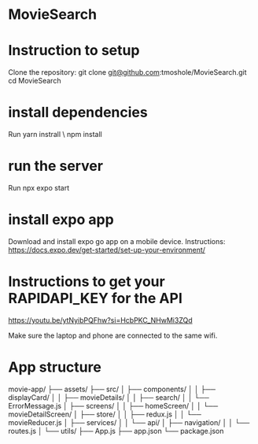 # MovieSearch

# Instruction to setup

Clone the repository:
git clone git@github.com:tmoshole/MovieSearch.git
cd MovieSearch

# install dependencies
Run yarn instrall \ npm install  

# run the server
Run npx expo start

# install expo app
Download and install expo go app on a mobile device.
Instructions: https://docs.expo.dev/get-started/set-up-your-environment/

# Instructions to get your RAPIDAPI_KEY for the API
https://youtu.be/ytNyibPQFhw?si=HcbPKC_NHwMi3ZQd

Make sure the laptop and phone are connected to the same wifi.

# App structure
movie-app/
├── assets/
├── src/
│   ├── components/
│   │   ├── displayCard/
│   │   ├── movieDetails/
│   │   ├── search/
│   │   └── ErrorMessage.js
│   ├── screens/
│   │   ├── homeScreen/
│   │   └── movieDetailScreen/
│   ├── store/
│   │   ├── redux.js
│   │   └── movieReducer.js
│   ├── services/
│   │   └── api/
│   ├── navigation/
│   │   └── routes.js
│   └── utils/
├── App.js
├── app.json
└── package.json